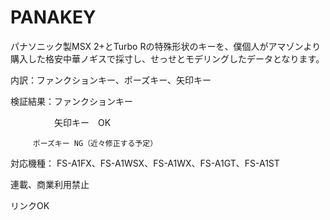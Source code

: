 # PANAKEY

パナソニック製MSX 2+とTurbo Rの特殊形状のキーを、僕個人がアマゾンより購入した格安中華ノギスで採寸し、せっせとモデリングしたデータとなります。

内訳：ファンクションキー、ポーズキー、矢印キー

検証結果：ファンクションキー　

　　　　　矢印キー　OK
     
         ポーズキー NG（近々修正する予定）

対応機種： FS-A1FX、FS-A1WSX、FS-A1WX、FS-A1GT、FS-A1ST

連載、商業利用禁止

リンクOK
